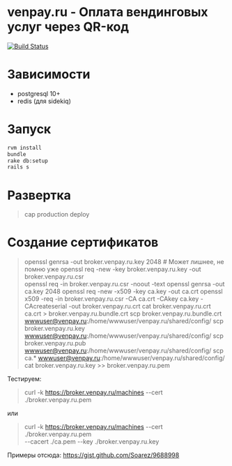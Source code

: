 # venpay.ru - Оплата вендинговых услуг через QR-код

[![Build Status](https://travis-ci.org/dapi/venpay.ru.svg?branch=master)](https://travis-ci.org/dapi/venpay.ru)

# Зависимости

* postgresql 10+
* redis (для sidekiq)

# Запуск

```bash
rvm install
bundle
rake db:setup
rails s
```

# Развертка

> cap production deploy

# Создание сертификатов

> openssl genrsa -out broker.venpay.ru.key 2048  # Может лишнее, не помню уже
> openssl req -new -key broker.venpay.ru.key -out broker.venpay.ru.csr  
> openssl req -in broker.venpay.ru.csr -noout -text 
> openssl genrsa -out ca.key 2048
> openssl req -new -x509 -key ca.key -out ca.crt 
> openssl x509 -req -in broker.venpay.ru.csr -CA ca.crt -CAkey ca.key -CAcreateserial -out broker.venpay.ru.crt
> cat broker.venpay.ru.crt ca.crt > broker.venpay.ru.bundle.crt 
> scp broker.venpay.ru.bundle.crt wwwuser@venpay.ru:/home/wwwuser/venpay.ru/shared/config/
> scp broker.venpay.ru.key wwwuser@venpay.ru:/home/wwwuser/venpay.ru/shared/config/
> scp broker.venpay.ru.pub wwwuser@venpay.ru:/home/wwwuser/venpay.ru/shared/config/
> scp ca.*  wwwuser@venpay.ru:/home/wwwuser/venpay.ru/shared/config/
> cat broker.venpay.ru.key >> broker.venpay.ru.pem 

Тестируем:

> curl -k https://broker.venpay.ru/machines --cert ./broker.venpay.ru.pem

или

> curl -k https://broker.venpay.ru/machines --cert ./broker.venpay.ru.pem \
  --cacert ./ca.pem --key ./broker.venpay.ru.key

Примеры отсюда: https://gist.github.com/Soarez/9688998
